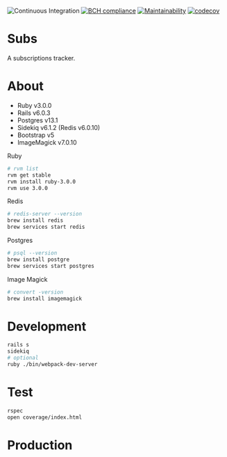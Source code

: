 ![Continuous Integration](https://github.com/kcamcam/subs/workflows/Continuous%20Integration/badge.svg)
[![BCH compliance](https://bettercodehub.com/edge/badge/kcamcam/subs?branch=master&token=d08e95874186b52849dd864c35495d31829e0dc9)](https://bettercodehub.com/)
[![Maintainability](https://api.codeclimate.com/v1/badges/faa5692d537fa10bc4ce/maintainability)](https://codeclimate.com/github/kcamcam/subs/maintainability)
[![codecov](https://codecov.io/gh/kcamcam/subs/branch/master/graph/badge.svg?token=EG1B7MIITW)](https://codecov.io/gh/kcamcam/subs)

# Subs
A subscriptions tracker.

# About
- Ruby v3.0.0
- Rails v6.0.3
- Postgres v13.1
- Sidekiq v6.1.2 (Redis v6.0.10)
- Bootstrap v5
- ImageMagick v7.0.10

Ruby  
```bash
# rvm list
rvm get stable
rvm install ruby-3.0.0
rvm use 3.0.0
```

Redis  
```bash
# redis-server --version
brew install redis
brew services start redis
```

Postgres  
```bash
# psql --version
brew install postgre
brew services start postgres
```

Image Magick
```bash
# convert -version
brew install imagemagick
```

# Development
```bash
rails s
sidekiq
# optional
ruby ./bin/webpack-dev-server
```

# Test
```bash
rspec
open coverage/index.html
```
# Production